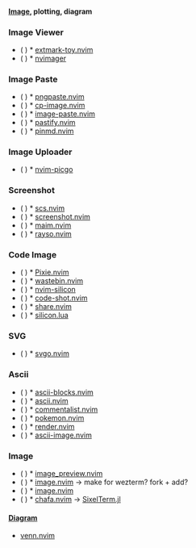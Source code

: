 #### [Image](https://yutkat.github.io/my-neovim-pluginlist/#image), plotting, diagram
### Image Viewer
* ( )
            * [extmark-toy.nvim](https://github.com/sunjon/extmark-toy.nvim)
* ( )
            * [nvimager](https://github.com/mbpowers/nvimager)

### Image Paste
* ( )
            * [pngpaste.nvim](https://github.com/koga1020/pngpaste.nvim)
* ( )
            * [cp-image.nvim](https://github.com/niuiic/cp-image.nvim)
* ( )
            * [image-paste.nvim](https://github.com/evanpurkhiser/image-paste.nvim)
* ( )
            * [pastify.nvim](https://github.com/TobinPalmer/pastify.nvim)
* ( )
            * [pinmd.nvim](https://github.com/zaiic/pinmd.nvim)
### Image Uploader
* ( )
            * [nvim-picgo](https://github.com/askfiy/nvim-picgo)
### Screenshot
* ( )
            * [scs.nvim](https://github.com/mattydebie/scs.nvim)
* ( )
            * [screenshot.nvim](https://github.com/Raeein/screenshot.nvim)
* ( )
            * [maim.nvim](https://github.com/kiran94/maim.nvim)
* ( )
            * [rayso.nvim](https://github.com/TobinPalmer/rayso.nvim)
### Code Image
* ( )
            * [Pixie.nvim](https://github.com/atlj/Pixie.nvim)
* ( )
            * [wastebin.nvim](https://github.com/matze/wastebin.nvim)
* ( )
            * [nvim-silicon](https://github.com/michaelrommel/nvim-silicon)
* ( )
            * [code-shot.nvim](https://github.com/niuiic/code-shot.nvim)
* ( )
            * [share.nvim](https://github.com/AlexXi19/share.nvim)
* ( )
            * [silicon.lua](https://github.com/0oAstro/silicon.lua)
### SVG
* ( )
            * [svgo.nvim](https://github.com/bennypowers/svgo.nvim)
### Ascii
* ( )
            * [ascii-blocks.nvim](https://github.com/superhawk610/ascii-blocks.nvim)
* ( )
            * [ascii.nvim](https://github.com/MaximilianLloyd/ascii.nvim)
* ( )
            * [commentalist.nvim](https://github.com/olidacombe/commentalist.nvim)
* ( )
            * [pokemon.nvim](https://github.com/ColaMint/pokemon.nvim)
* ( )
            * [render.nvim](https://github.com/mikesmithgh/render.nvim)
* ( )
            * [ascii-image.nvim](https://github.com/Jeansidharta/ascii-image.nvim)
### Image
* ( )
            * [image_preview.nvim](https://github.com/adelarsq/image_preview.nvim)
* ( )
            * [image.nvim](https://github.com/3rd/image.nvim) → make for wezterm? fork + add?
* ( )
            * [image.nvim](https://github.com/samodostal/image.nvim)
* ( )
            * [chafa.nvim](https://github.com/princejoogie/chafa.nvim)
→ [SixelTerm.jl](https://github.com/eschnett/SixelTerm.jl)
#### [Diagram](https://yutkat.github.io/my-neovim-pluginlist/#diagram)
* [venn.nvim](https://github.com/jbyuki/venn.nvim)  
 

